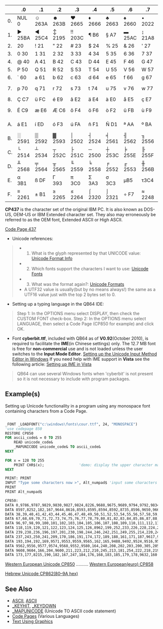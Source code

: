 |    | .0 | .1 | .2 | .3 | .4 | .5 | .6 | .7 | .8 | .9 | .A | .B | .C | .D | .E | .F |
| -- | -- | -- | -- | -- | -- | -- | -- | -- | -- | -- | -- | -- | -- | -- | -- | -- |
| 0. | NUL 0 | ☺ 263A | ☻ 263B | ♥ 2665 | ♦ 2666 | ♣ 2663 | ♠ 2660 | • 2022 | ◘ 25D8 | ○ 25CB | ◙ 25D9 | ♂ 2642 | ♀ 2640 | ♪ 266A | ♫ 266B | ☼ 263C |
| 1. | ► 25BA | ◄ 25C4 | ↕ 2195 | ‼ 203C | ¶ B6 | § A7 | ▬ 25AC | ↨ 21A8 | ↑ 2191 | ↓ 2193 | → 2192 | ← 2190 | ∟ 221F | ↔ 2194 | ▲ 25B2 | ▼ 25BC |
| 2. |   20 | ! 21 | " 22 | # 23 | $ 24 | % 25 | & 26 | ' 27 | ( 28 | ) 29 | * 2A | + 2B | , 2C | - 2D | . 2E | / 2F |
| 3. | 0 30 | 1 31 | 2 32 | 3 33 | 4 34 | 5 35 | 6 36 | 7 37 | 8 38 | 9 39 | : 3A | ; 3B | < 3C | = 3D | > 3E | ? 3F |
| 4. | @ 40 | A 41 | B 42 | C 43 | D 44 | E 45 | F 46 | G 47 | H 48 | I 49 | J 4A | K 4B | L 4C | M 4D | N 4E | O 4F |
| 5. | P 50 | Q 51 | R 52 | S 53 | T 54 | U 55 | V 56 | W 57 | X 58 | Y 59 | Z 5A | [ 5B | \ 5C | ] 5D | ^ 5E | _ 5F |
| 6. | ` 60 | a 61 | b 62 | c 63 | d 64 | e 65 | f 66 | g 67 | h 68 | i 69 | j 6A | k 6B | l 6C | m 6D | n 6E | o 6F |
| 7. | p 70 | q 71 | r 72 | s 73 | t 74 | u 75 | v 76 | w 77 | x 78 | y 79 | z 7A | { 7B | \| 7C | } 7D | ~ 7E | ⌂ 2302 |
| 8. | Ç C7 | ü FC | é E9 | â E2 | ä E4 | à E0 | å E5 | ç E7 | ê EA | ë EB | è E8 | ï EF | î EE | ì EC | Ä C4 | Å C5 |
| 9. | É C9 | æ E6 | Æ C6 | ô F4 | ö F6 | ò F2 | û FB | ù F9 | ÿ FF | Ö D6 | Ü DC | ¢ A2 | £ A3 | ¥ A5 | ₧ 20A7 | ƒ 192 |
| A. | á E1 | í ED | ó F3 | ú FA | ñ F1 | Ñ D1 | ª AA | º BA | ¿ BF | ⌐ 2310 | ¬AC | ½BD | ¼ BC | ¡ A1 | « AB | » BB |
| B. | ░ 2591 | ▒ 2592 | ▓ 2593 | │ 2502 | ┤ 2524 | ╡ 2561 | ╢ 2562 | ╖ 2556 | ╕ 2555 | ╣ 2563 | ║ 2551 | ╗ 2557 | ╝ 255D | ╜ 255C | ╛ 255B | ┐ 2510 |
| C. | └ 2514 | ┴ 2534 | ┬ 252C | ├ 251C | ─ 2500 | ┼ 253C | ╞ 255E | ╟ 255F | ╚ 255A | ╔ 2554 | ╩ 2569 | ╦ 2566 | ╠ 2560 | ═ 2550 | ╬ 256C | ╧ 2567 |
| D. | ╨ 2568 | ╤ 2564 | ╥ 2565 | ╙ 2559 | ╘ 2558 | ╒ 2552 | ╓ 2553 | ╫ 256B | ╪ 256A | ┘ 2518 | ┌ 250C | █ 2588 | ▄ 2584 | ▌258C | ▐ 2590 | ▀ 2580 |
| E. | α 3B1 | ß DF | Γ 393 | π 3C0 | Σ 3A3 | σ 3C3 | µB5 | τ3C4 | Φ3A6 | Θ398 | Ω3A9 | δ3B4 | ∞221E | φ3C6 | ε3B5 | ∩2229 |
| F. | ≡ 2261 | ± B1 | ≥ 2265 | ≤ 2264 | ⌠ 2320 | ⌡ 2321 | ÷ F7 | ≈ 2248 | ° B0 | ∙ 2219 | · B7 | √ 221A | ⁿ 207F | ² B2 | ■ 25A0 | A0 |

**CP437** is the character set of the original IBM PC. It is also known as DOS-US, OEM-US or IBM Extended character set. They also may erroneously be referred to as the OEM font, Extended ASCII or High ASCII.

[Code Page 437](http://en.wikipedia.org/wiki/Code_page_437)

* Unicode references:
> * 1) What is the glyph represented by that UNICODE value: [Unicode Format Info](http://www.fileformat.info/info/unicode/char/search.htm)
> * 2) Which fonts support the characters I want to use: [Unicode Fonts](http://en.wikipedia.org/wiki/Unicode_typefaces#Comparison_of_fonts)
> * 3) What was the format again?: [Unicode Formats](http://www.birds-eye.net/definition/u/unicode.shtml)
> * A UTF32 value is usually(but by no means always!) the same as a UTF16 value just with the top 2 bytes set to 0.
* Setting up a typing language in the QB64 IDE:
> Step 1: In the OPTIONS menu select DISPLAY, then check the CUSTOM FONT check-box.
> Step 2: In the OPTIONS menu select LANGUAGE, then select a Code Page (CP850 for example) and click OK.
* Font **cyberbit.ttf**, included with QB64 as of **V0.92**(October 2010), is required to facilitate the **IME**(in Chinese settings) only. The 12.7 MB font is free for **non-commercial** use and is not loaded unless the user switches to the **Input Mode Editor**.
[Setting up the Unicode Input Method Editor in Windows](http://www.fileformat.info/tip/microsoft/enter_unicode.htm)
If you need help with IME support in **Vista** see the following article: [Setting up IME in Vista](http://blogs.msdn.com/b/michkap/archive/2006/07/20/671835.aspx)
> QB64 can use several Windows fonts when 'cyberbit' is not present so it is not necessary to include with program packages. 

## Example(s)

Setting up Unicode functionality in a program using any monospace font containing characters from a Code Page.

```vb

_FONT _LOADFONT("c:\windows\fonts\cour.ttf", 24, "MONOSPACE")
'use codepage 850
RESTORE CP850
FOR ascii_code& = 0 TO 255
    READ unicode_code&
    _MAPUNICODE unicode_code& TO ascii_code&
NEXT
                                             
FOR x = 128 TO 255   
    PRINT CHR$(x);                'demo: display the upper character map
NEXT

PRINT: PRINT
INPUT "Type some characters now >", Alt_numpad$ 'input some characters with Alt + number pad
PRINT
PRINT Alt_numpad$

CP850: 
DATA 0,9786,9787,9829,9830,9827,9824,8226,9688,9675,9689,9794,9792,9834,9835,9788,9658,9668
DATA 8597,8252,182,167,9644,8616,8593,8595,8594,8592,8735,8596,9650,9660,32,33,34,35,36,37
DATA 38,39,40,41,42,43,44,45,46,47,48,49,50,51,52,53,54,55,56,57,58,59,60,61,62,63,64,65,66
DATA 67,68,69,70,71,72,73,74,75,76,77,78,79,80,81,82,83,84,85,86,87,88,89,90,91,92,93,94,95
DATA 96,97,98,99,100,101,102,103,104,105,106,107,108,109,110,111,112,113,114,115,116,117,
DATA 118,119,120,121,122,123,124,125,126,8962,199,252,233,226,228,224,229,231,234,235,232
DATA 239,238,236,196,197,201,230,198,244,246,242,251,249,255,214,220,248,163,216,215,402,225
DATA 237,243,250,241,209,170,186,191,174,172,189,188,161,171,187,9617,9618,9619,9474,9508
DATA 193,194,192,169,9571,9553,9559,9565,162,165,9488,9492,9524,9516,9500,9472,9532,227,195
DATA 9562,9556,9577,9574,9568,9552,9580,164,240,208,202,203,200,305,205,206,207,9496,9484
DATA 9608,9604,166,204,9600,211,223,212,210,245,213,181,254,222,218,219,217,253,221,175,180
DATA 173,177,8215,190,182,167,247,184,176,168,183,185,179,178,9632,160 

```

[Western European Unicode CP850](http://en.wikipedia.org/wiki/Code_page_850) .......... [Western European(euro) CP858](http://en.wikipedia.org/wiki/CP858)

[Hebrew Unicode CP862(80–9A hex)](http://en.wikipedia.org/wiki/Code_page_862)

## See Also
 
* [ASCII](ASCII), [ASCII](ASCII)
* [_KEYHIT](_KEYHIT), [_KEYDOWN](_KEYDOWN)
* [_MAPUNICODE](_MAPUNICODE) (Unicode TO ASCII code statement)
* [Code Pages](Code-Pages) (Various Languages)
* [Text Using Graphics](Text-Using-Graphics)
